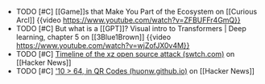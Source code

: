 - TODO [#C] [[Game]]s that Make You Part of the Ecosystem on [[Curious Arcl]]
  {{video https://www.youtube.com/watch?v=ZFBUFFr4GmQ}}
- TODO [#C] But what is a [[GPT]]? Visual intro to Transformers | Deep learning, chapter 5 on [[3Blue1Brown]]
  {{video https://www.youtube.com/watch?v=wjZofJX0v4M}}
- TODO [#C] [Timeline of the xz open source attack (swtch.com)](https://news.ycombinator.com/item?id=39902241) on [[Hacker News]]
- TODO [#C] ['10 > 64, in QR Codes (huonw.github.io)](https://news.ycombinator.com/item?id=39894148) on [[Hacker News]]